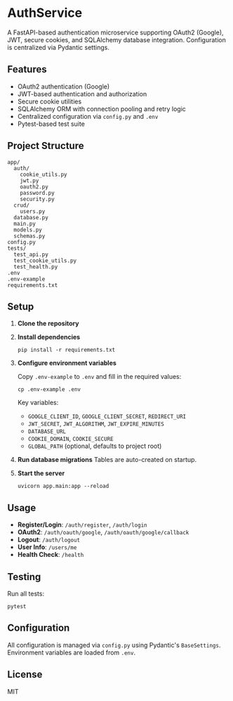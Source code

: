 # AuthService

A FastAPI-based authentication microservice supporting OAuth2 (Google), JWT, secure cookies, and SQLAlchemy database integration. Configuration is centralized via Pydantic settings.

## Features

- OAuth2 authentication (Google)
- JWT-based authentication and authorization
- Secure cookie utilities
- SQLAlchemy ORM with connection pooling and retry logic
- Centralized configuration via `config.py` and `.env`
- Pytest-based test suite

## Project Structure

```
app/
  auth/
    cookie_utils.py
    jwt.py
    oauth2.py
    password.py
    security.py
  crud/
    users.py
  database.py
  main.py
  models.py
  schemas.py
config.py
tests/
  test_api.py
  test_cookie_utils.py
  test_health.py
.env
.env-example
requirements.txt
```

## Setup

1. **Clone the repository**

2. **Install dependencies**
   ```
   pip install -r requirements.txt
   ```

3. **Configure environment variables**

   Copy `.env-example` to `.env` and fill in the required values:
   ```
   cp .env-example .env
   ```

   Key variables:
   - `GOOGLE_CLIENT_ID`, `GOOGLE_CLIENT_SECRET`, `REDIRECT_URI`
   - `JWT_SECRET`, `JWT_ALGORITHM`, `JWT_EXPIRE_MINUTES`
   - `DATABASE_URL`
   - `COOKIE_DOMAIN`, `COOKIE_SECURE`
   - `GLOBAL_PATH` (optional, defaults to project root)

4. **Run database migrations**
   Tables are auto-created on startup.

5. **Start the server**
   ```
   uvicorn app.main:app --reload
   ```

## Usage

- **Register/Login**: `/auth/register`, `/auth/login`
- **OAuth2**: `/auth/oauth/google`, `/auth/oauth/google/callback`
- **Logout**: `/auth/logout`
- **User Info**: `/users/me`
- **Health Check**: `/health`

## Testing

Run all tests:
```
pytest
```

## Configuration

All configuration is managed via `config.py` using Pydantic's `BaseSettings`. Environment variables are loaded from `.env`.

## License

MIT
